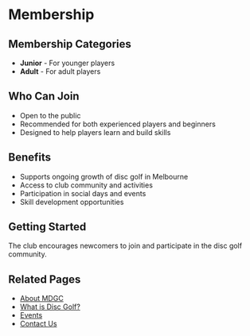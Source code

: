 # Membership

## Membership Categories
- **Junior** - For younger players
- **Adult** - For adult players

## Who Can Join
- Open to the public
- Recommended for both experienced players and beginners
- Designed to help players learn and build skills

## Benefits
- Supports ongoing growth of disc golf in Melbourne
- Access to club community and activities
- Participation in social days and events
- Skill development opportunities

## Getting Started
The club encourages newcomers to join and participate in the disc golf community.

## Related Pages
- [About MDGC](../about/index.md)
- [What is Disc Golf?](../what-is-disc-golf.md)
- [Events](../events/index.md)
- [Contact Us](../contact/index.md)